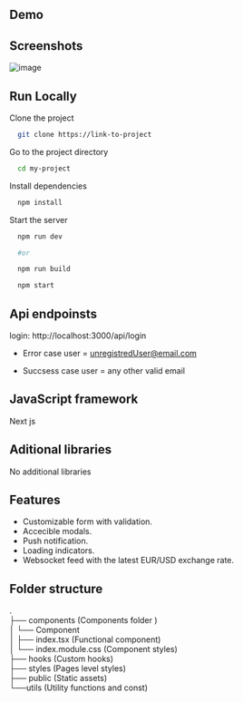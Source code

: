 ## Demo

## Screenshots

![image](https://drive.google.com/uc?export=view&id=1VactRy4O_Cs6zvHes3B5SJsP3BByabWE)

## Run Locally

Clone the project

```bash
  git clone https://link-to-project
```

Go to the project directory

```bash
  cd my-project
```

Install dependencies

```bash
  npm install
```

Start the server

```bash
  npm run dev

  #or

  npm run build

  npm start

```

## Api endpoinsts

login: http://localhost:3000/api/login

- Error case user = unregistredUser@email.com

- Succsess case user = any other valid email

## JavaScript framework

Next js

## Aditional libraries

No additional libraries

## Features

- Customizable form with validation.
- Accecible modals.
- Push notification.
- Loading indicators.
- Websocket feed with the latest EUR/USD exchange rate.

## Folder structure

.  
├── components (Components folder )  
│ └── Component  
│ ├── index.tsx (Functional component)  
│ └── index.module.css (Component styles)  
├── hooks (Custom hooks)  
├── styles (Pages level styles)  
├── public (Static assets)  
└──utils (Utility functions and const)
